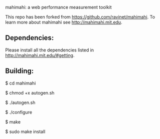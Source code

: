 mahimahi: a web performance measurement toolkit

This repo has been forked from https://github.com/ravinet/mahimahi. To learn more about mahimahi see http://mahimahi.mit.edu.

Dependencies:
-------------
Please install all the dependencies listed in http://mahimahi.mit.edu/#getting.


Building:
---------

$ cd mahimahi

$ chmod +x autogen.sh

$ ./autogen.sh

$ ./configure

$ make

$ sudo make install
